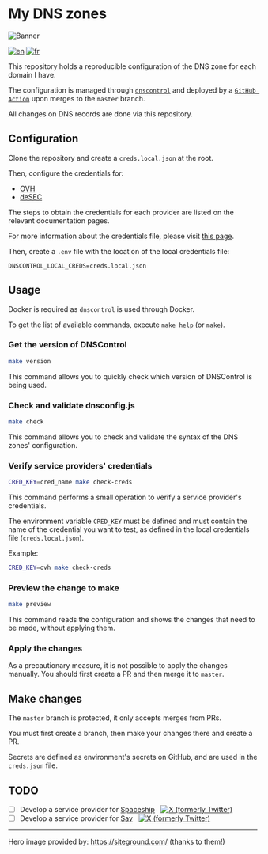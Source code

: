 # My DNS zones
![Banner](https://newblog.siteground.com/en/wp-content/uploads/sites/2/2021/07/DNS_blog-post-1200x600-1.jpg)

[![en](https://img.shields.io/badge/lang-en-red.svg)](./README.md)
[![fr](https://img.shields.io/badge/lang-fr-blue.svg)](./docs/i18n/fr/README.md)


This repository holds a reproducible configuration of the DNS zone for each domain I have.

The configuration is managed through [`dnscontrol`](https://github.com/StackExchange/dnscontrol) and deployed by a [`GitHub Action`](https://github.com/wblondel/dnscontrol-action) upon merges to the `master` branch.

All changes on DNS records are done via this repository.

## Configuration

Clone the repository and create a `creds.local.json` at the root.

Then, configure the credentials for:
- [OVH](https://docs.dnscontrol.org/service-providers/providers/ovh)
- [deSEC](https://docs.dnscontrol.org/service-providers/providers/desec)

The steps to obtain the credentials for each provider are listed on the relevant documentation pages.

For more information about the credentials file, please visit [this page](https://docs.dnscontrol.org/commands/creds-json).

Then, create a `.env` file with the location of the local credentials file:
```
DNSCONTROL_LOCAL_CREDS=creds.local.json
```

## Usage

Docker is required as `dnscontrol` is used through Docker.

To get the list of available commands, execute `make help` (or `make`).

### Get the version of DNSControl
```sh
make version
```

This command allows you to quickly check which version of DNSControl is being used.

### Check and validate dnsconfig.js
```sh
make check
```

This command allows you to check and validate the syntax of the DNS zones' configuration.

### Verify service providers' credentials
```sh
CRED_KEY=cred_name make check-creds
```

This command performs a small operation to verify a service provider's credentials.

The environment variable `CRED_KEY` must be defined and must contain the name of the credential you want to test, as defined in the local credentials file (`creds.local.json`).

Example:
```sh
CRED_KEY=ovh make check-creds
```

### Preview the change to make
```sh
make preview
```

This command reads the configuration and shows the changes that need to be made, without applying them.

### Apply the changes
As a precautionary measure, it is not possible to apply the changes manually. You should first create a PR and then merge it to `master`.

## Make changes

The `master` branch is protected, it only accepts merges from PRs.

You must first create a branch, then make your changes there and create a PR.

Secrets are defined as environment's secrets on GitHub, and are used in the `creds.json` file.

## TODO
- [ ] Develop a service provider for [Spaceship](https://www.spaceship.com) &nbsp; [![X (formerly Twitter)](https://img.shields.io/twitter/follow/spaceship?label=%40spaceship&link=https%3A%2F%2Ftwitter.com%2Fspaceship)](https://twitter.com/spaceship) 
- [ ] Develop a service provider for [Sav](https://www.sav.com) &nbsp; [![X (formerly Twitter)](https://img.shields.io/twitter/follow/usesav?label=%40usesav&link=https%3A%2F%2Ftwitter.com%2Fusesav)](https://twitter.com/usesav)

---

Hero image provided by: https://siteground.com/ (thanks to them!)